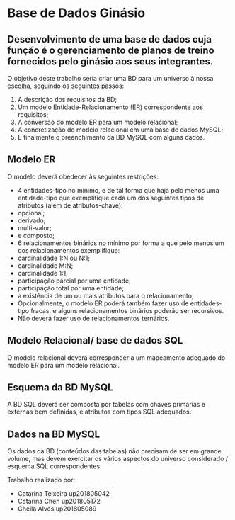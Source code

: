 # Base de Dados Ginásio

## Desenvolvimento de uma base de dados cuja função é o  gerenciamento de planos de treino fornecidos pelo ginásio aos  seus integrantes. 

O objetivo deste trabalho seria criar uma BD para um universo à nossa escolha, seguindo os seguintes passos:
1. A descrição dos requisitos da BD;
2. Um modelo Entidade-Relacionamento (ER) correspondente aos requisitos;
3. A conversão do modelo ER para um modelo relacional;
4. A concretização do modelo relacional em uma base de dados MySQL;
5. E finalmente o preenchimento da BD MySQL com alguns dados.

## Modelo ER

O modelo deverá obedecer às seguintes restrições:

- 4 entidades-tipo no mínimo, e de tal forma que haja pelo menos uma entidade-tipo que exemplifique cada um dos seguintes tipos de atributos (além de atributos-chave):
 - opcional;
 - derivado;
 - multi-valor;
 - e composto;
- 6 relacionamentos binários no mínimo por forma a que pelo menos um dos relacionamentos exemplifique:
 - cardinalidade 1:N ou N:1;
 - cardinalidade M:N;
 - cardinalidade 1:1;
 - participação parcial por uma entidade;
 - participação total por uma entidade;
 - a existência de um ou mais atributos para o relacionamento;
- Opcionalmente, o modelo ER poderá também fazer uso de entidades-tipo fracas, e alguns relacionamentos binários poderão ser recursivos.
- Não deverá fazer uso de relacionamentos ternários.

## Modelo Relacional/ base de dados SQL

O modelo relacional deverá corresponder a um mapeamento adequado do modelo ER para um modelo relacional.

## Esquema da BD MySQL

A BD SQL deverá ser composta por tabelas com chaves primárias e externas bem definidas, e atributos com tipos SQL adequados.

## Dados na BD MySQL

Os dados da BD (conteúdos das tabelas) não precisam de ser em grande volume, mas devem exercitar os vários aspectos do universo considerado / esquema SQL correspondentes.


Trabalho realizado por:
- Catarina Teixeira up201805042
- Catarina Chen up201805172
- Cheila Alves up201805089
